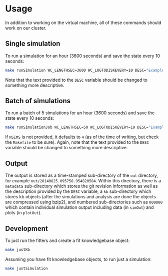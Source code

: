 Usage
======

In addition to working on the virtual machine, all of these commands should work on our cluster.

Single simulation
------------------

To run a simulation for an hour (3600 seconds) and save the state every 10 seconds:

```bash
make runSimulation WC_LENGTHSEC=3600 WC_LOGTODISKEVERY=10 DESC="Example run of a single simulation."
```

Note that the text provided to the `DESC` variable should be changed to something more descriptive.

Batch of simulations
--------------------

To run a batch of 5 simulations for an hour (3600 seconds) and save the state every 10 seconds:

```bash
make runSimulationJob WC_LENGTHSEC=50 WC_LOGTODISKEVERY=10 DESC="Example run of a batch of simulations." NSIMS=5
```

If `NSIMS` is not provided, it defaults to `4` (as of the time of writing, but check the `Makefile` to be sure).
Again, note that the text provided to the `DESC` variable should be changed to something more descriptive.

Output
------

The output is stored as a time-stamped sub-directory of the `out` directory, for example `out/20140825.095758.954820584`.
Within this directory, there is a `metadata` sub-directory which stores the git revision information as well as the description provided by the `DESC` variable, a `kb` sub-directory which stores kb objects (after the simulations and analysis are done the objects are compressed using bzip2), and numbered sub-directories such as `000000` which contain individual simulation output including data (in `simOut`) and plots (in `plotOut`).

Development
-----------

To just run the fitters and create a fit knowledgebase object:

```bash
make justKb
```

Assuming you have fit knowledgebase objects, to run just a simulation:

```bash
make justSimulation
```
